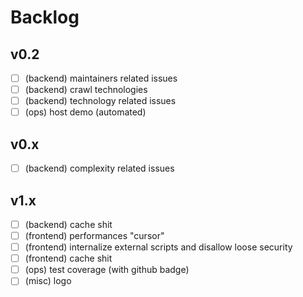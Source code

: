 # Backlog

## v0.2

-   [ ] (backend) maintainers related issues
-   [ ] (backend) crawl technologies
-   [ ] (backend) technology related issues
-   [ ] (ops) host demo (automated)

## v0.x

-   [ ] (backend) complexity related issues

## v1.x

-   [ ] (backend) cache shit
-   [ ] (frontend) performances "cursor"
-   [ ] (frontend) internalize external scripts and disallow loose security
-   [ ] (frontend) cache shit
-   [ ] (ops) test coverage (with github badge)
-   [ ] (misc) logo
